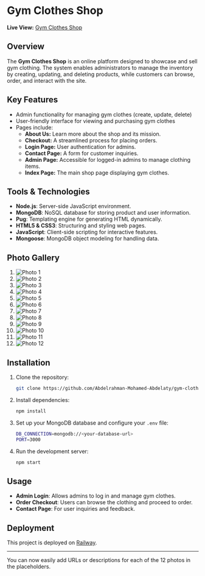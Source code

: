# Gym Clothes Shop

**Live View:** [Gym Clothes Shop](https://gym-clothes-online-production.up.railway.app/)

## Overview
The **Gym Clothes Shop** is an online platform designed to showcase and sell gym clothing. The system enables administrators to manage the inventory by creating, updating, and deleting products, while customers can browse, order, and interact with the site.

## Key Features
- Admin functionality for managing gym clothes (create, update, delete)
- User-friendly interface for viewing and purchasing gym clothes
- Pages include:
    - **About Us:** Learn more about the shop and its mission.
    - **Checkout:** A streamlined process for placing orders.
    - **Login Page:** User authentication for admins.
    - **Contact Page:** A form for customer inquiries.
    - **Admin Page:** Accessible for logged-in admins to manage clothing items.
    - **Index Page:** The main shop page displaying gym clothes.

## Tools & Technologies
- **Node.js**: Server-side JavaScript environment.
- **MongoDB**: NoSQL database for storing product and user information.
- **Pug**: Templating engine for generating HTML dynamically.
- **HTML5 & CSS3**: Structuring and styling web pages.
- **JavaScript**: Client-side scripting for interactive features.
- **Mongoose**: MongoDB object modeling for handling data.

## Photo Gallery
1. ![Photo 1](https://github.com/Abdelrahman-Mohamed-Abdelaty/gym-clothes-online/blob/main/projectPhotos/img.png)
2. ![Photo 2](https://github.com/Abdelrahman-Mohamed-Abdelaty/gym-clothes-online/blob/main/projectPhotos/img_1.png)
3. ![Photo 3](https://github.com/Abdelrahman-Mohamed-Abdelaty/gym-clothes-online/blob/main/projectPhotos/img_2.png)
4. ![Photo 4](https://github.com/Abdelrahman-Mohamed-Abdelaty/gym-clothes-online/blob/main/projectPhotos/img_3.png)
5. ![Photo 5](https://github.com/Abdelrahman-Mohamed-Abdelaty/gym-clothes-online/blob/main/projectPhotos/img_4.png)
6. ![Photo 6](https://github.com/Abdelrahman-Mohamed-Abdelaty/gym-clothes-online/blob/main/projectPhotos/img_5.png)
7. ![Photo 7](https://github.com/Abdelrahman-Mohamed-Abdelaty/gym-clothes-online/blob/main/projectPhotos/img_6.png)
8. ![Photo 8](https://github.com/Abdelrahman-Mohamed-Abdelaty/gym-clothes-online/blob/main/projectPhotos/img_7.png)
9. ![Photo 9](https://github.com/Abdelrahman-Mohamed-Abdelaty/gym-clothes-online/blob/main/projectPhotos/img_8.png)
10. ![Photo 10](https://github.com/Abdelrahman-Mohamed-Abdelaty/gym-clothes-online/blob/main/projectPhotos/img_9.png)
11. ![Photo 11](https://github.com/Abdelrahman-Mohamed-Abdelaty/gym-clothes-online/blob/main/projectPhotos/img_10.png)
12. ![Photo 12](https://github.com/Abdelrahman-Mohamed-Abdelaty/gym-clothes-online/blob/main/projectPhotos/img_11.png)


## Installation

1. Clone the repository:
   ```bash
   git clone https://github.com/Abdelrahman-Mohamed-Abdelaty/gym-clothes-online.git
   ```
2. Install dependencies:
   ```bash
   npm install
   ```
3. Set up your MongoDB database and configure your `.env` file:
   ```bash
   DB_CONNECTION=mongodb://<your-database-url>
   PORT=3000
   ```
4. Run the development server:
   ```bash
   npm start
   ```

## Usage
- **Admin Login**: Allows admins to log in and manage gym clothes.
- **Order Checkout**: Users can browse the clothing and proceed to order.
- **Contact Page**: For user inquiries and feedback.

## Deployment
This project is deployed on [Railway](https://railway.app/).

---

You can now easily add URLs or descriptions for each of the 12 photos in the placeholders.
